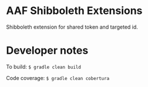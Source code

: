 # AAF Shibboleth Extensions

Shibboleth extension for shared token and targeted id.

# Developer notes

To build:
```$ gradle clean build```

Code coverage:
```$ gradle clean cobertura```
